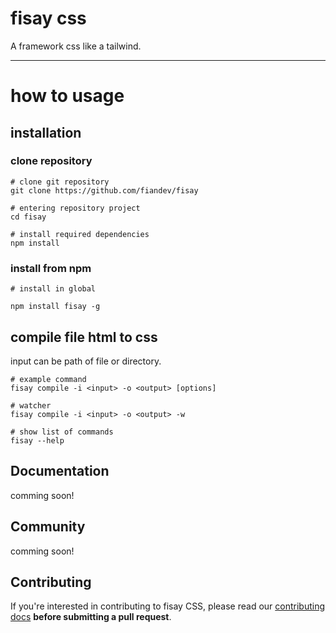 # fisay css
A framework css like a tailwind.

------
# how to usage

## installation

### clone repository
```shell
# clone git repository
git clone https://github.com/fiandev/fisay

# entering repository project
cd fisay

# install required dependencies
npm install
```

### install from npm

```shell
# install in global

npm install fisay -g
```

## compile file html to css

input can be path of file or directory.

```shell
# example command
fisay compile -i <input> -o <output> [options]

# watcher
fisay compile -i <input> -o <output> -w

# show list of commands
fisay --help
```

## Documentation

comming soon!

## Community

comming soon!

## Contributing

If you're interested in contributing to fisay CSS, please read our [contributing docs](https://github.com/fiandev/fisay/blob/master/CONTRIBUTING.md) **before submitting a pull request**.